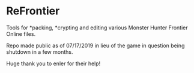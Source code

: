 # ReFrontier
Tools for *packing, *crypting and editing various Monster Hunter Frontier Online files.

Repo made public as of 07/17/2019 in lieu of the game in question being shutdown in a few months.

Huge thank you to enler for their help!
